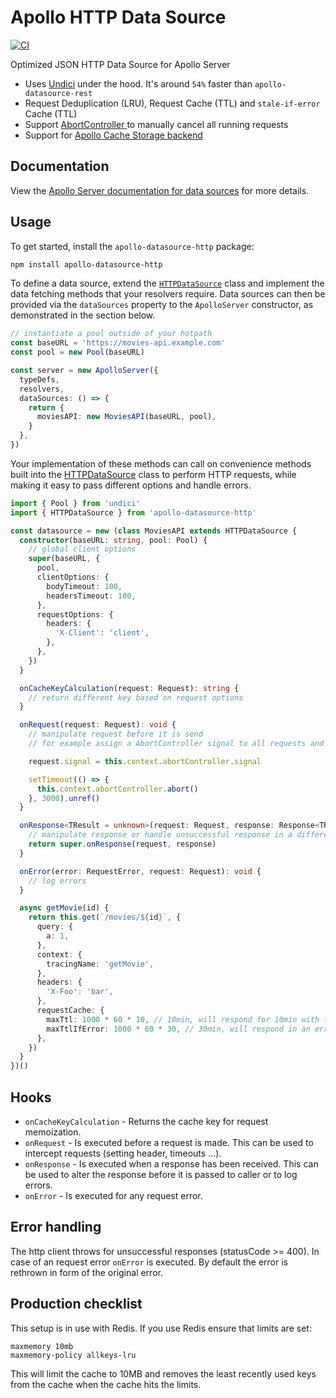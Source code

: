 # Apollo HTTP Data Source

[![CI](https://github.com/StarpTech/apollo-datasource-http/actions/workflows/ci.yml/badge.svg)](https://github.com/StarpTech/apollo-datasource-http/actions/workflows/ci.yml)

Optimized JSON HTTP Data Source for Apollo Server

- Uses [Undici](https://github.com/nodejs/undici) under the hood. It's around `54%` faster than `apollo-datasource-rest`
- Request Deduplication (LRU), Request Cache (TTL) and `stale-if-error` Cache (TTL)
- Support [AbortController ](https://github.com/mysticatea/abort-controller) to manually cancel all running requests
- Support for [Apollo Cache Storage backend](https://www.apollographql.com/docs/apollo-server/data/data-sources/#using-memcachedredis-as-a-cache-storage-backend)

## Documentation

View the [Apollo Server documentation for data sources](https://www.apollographql.com/docs/apollo-server/features/data-sources/) for more details.

## Usage

To get started, install the `apollo-datasource-http` package:

```bash
npm install apollo-datasource-http
```

To define a data source, extend the [`HTTPDataSource`](./src/http-data-source.ts) class and implement the data fetching methods that your resolvers require. Data sources can then be provided via the `dataSources` property to the `ApolloServer` constructor, as demonstrated in the section below.

```ts
// instantiate a pool outside of your hotpath
const baseURL = 'https://movies-api.example.com'
const pool = new Pool(baseURL)

const server = new ApolloServer({
  typeDefs,
  resolvers,
  dataSources: () => {
    return {
      moviesAPI: new MoviesAPI(baseURL, pool),
    }
  },
})
```

Your implementation of these methods can call on convenience methods built into the [HTTPDataSource](./src/http-data-source.ts) class to perform HTTP requests, while making it easy to pass different options and handle errors.

```ts
import { Pool } from 'undici'
import { HTTPDataSource } from 'apollo-datasource-http'

const datasource = new (class MoviesAPI extends HTTPDataSource {
  constructor(baseURL: string, pool: Pool) {
    // global client options
    super(baseURL, {
      pool,
      clientOptions: {
        bodyTimeout: 100,
        headersTimeout: 100,
      },
      requestOptions: {
        headers: {
          'X-Client': 'client',
        },
      },
    })
  }

  onCacheKeyCalculation(request: Request): string {
    // return different key based on request options
  }

  onRequest(request: Request): void {
    // manipulate request before it is send
    // for example assign a AbortController signal to all requests and abort

    request.signal = this.context.abortController.signal

    setTimeout(() => {
      this.context.abortController.abort()
    }, 3000).unref()
  }

  onResponse<TResult = unknown>(request: Request, response: Response<TResult>): Response<TResult> {
    // manipulate response or handle unsuccessful response in a different way
    return super.onResponse(request, response)
  }

  onError(error: RequestError, request: Request): void {
    // log errors
  }

  async getMovie(id) {
    return this.get(`/movies/${id}`, {
      query: {
        a: 1,
      },
      context: {
        tracingName: 'getMovie',
      },
      headers: {
        'X-Foo': 'bar',
      },
      requestCache: {
        maxTtl: 1000 * 60 * 10, // 10min, will respond for 10min with the cached result (updated every 10min)
        maxTtlIfError: 1000 * 60 * 30, // 30min, will respond in an error case with the cached response (for further 20min)
      },
    })
  }
})()
```

## Hooks

- `onCacheKeyCalculation` - Returns the cache key for request memoization.
- `onRequest` - Is executed before a request is made. This can be used to intercept requests (setting header, timeouts ...).
- `onResponse` - Is executed when a response has been received. This can be used to alter the response before it is passed to caller or to log errors.
- `onError` - Is executed for any request error.

## Error handling

The http client throws for unsuccessful responses (statusCode >= 400). In case of an request error `onError` is executed. By default the error is rethrown in form of the original error.

## Production checklist

This setup is in use with Redis. If you use Redis ensure that limits are set:

```
maxmemory 10mb
maxmemory-policy allkeys-lru
```

This will limit the cache to 10MB and removes the least recently used keys from the cache when the cache hits the limits.
